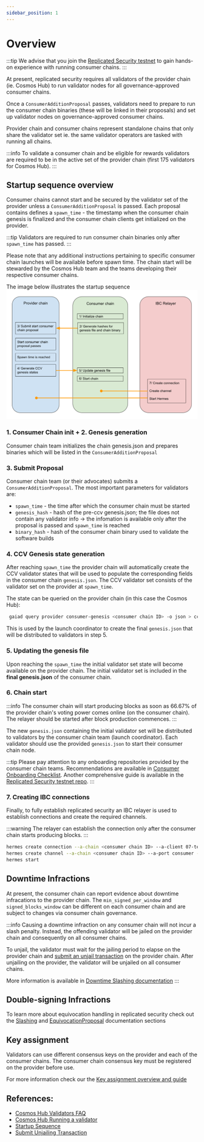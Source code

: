 ```yaml
---
sidebar_position: 1
---
```


# Overview
:::tip
We advise that you join the [Replicated Security testnet](https://github.com/cosmos/testnets/tree/master/replicated-security) to gain hands-on experience with running consumer chains.
:::

At present, replicated security requires all validators of the provider chain (ie. Cosmos Hub) to run validator nodes for all governance-approved consumer chains.

Once a `ConsumerAdditionProposal` passes, validators need to prepare to run the consumer chain binaries (these will be linked in their proposals) and set up validator nodes on governance-approved consumer chains.

Provider chain and consumer chains represent standalone chains that only share the validator set ie. the same validator operators are tasked with running all chains.

:::info
To validate a consumer chain and be eligible for rewards validators are required to be in the active set of the provider chain (first 175 validators for Cosmos Hub).
:::

## Startup sequence overview
Consumer chains cannot start and be secured by the validator set of the provider unless a `ConsumerAdditionProposal` is passed.
Each proposal contains defines a `spawn_time` - the timestamp when the consumer chain genesis is finalized and the consumer chain clients get initialized on the provider.

:::tip
Validators are required to run consumer chain binaries only after `spawn_time` has passed.
:::

Please note that any additional instructions pertaining to specific consumer chain launches will be available before spawn time. The chain start will be stewarded by the Cosmos Hub team and the teams developing their respective consumer chains.

The image below illustrates the startup sequence
![startup](../../figures/hypha-consumer-start-process.svg)

### 1. Consumer Chain init + 2. Genesis generation
Consumer chain team initializes the chain genesis.json and prepares binaries which will be listed in the `ConsumerAdditionProposal`

### 3. Submit Proposal
Consumer chain team (or their advocates) submits a `ConsumerAdditionProposal`.
The most important parameters for validators are:
- `spawn_time` - the time after which the consumer chain must be started
- `genesis_hash` - hash of the pre-ccv genesis.json; the file does not contain any validator info -> the infomation is available only after the proposal is passed and `spawn_time` is reached
- `binary_hash` - hash of the consumer chain binary used to validate the software builds

### 4. CCV Genesis state generation
After reaching `spawn_time` the provider chain will automatically create the CCV validator states that will be used to populate the corresponding fields in the consumer chain `genesis.json`. The CCV validator set consists of the validator set on the provider at `spawn_time`.

The state can be queried on the provider chain (in this case the Cosmos Hub):
```bash
 gaiad query provider consumer-genesis <consumer chain ID> -o json > ccvconsumer_genesis.json
```

This is used by the launch coordinator to create the final `genesis.json` that will be distributed to validators in step 5.

### 5. Updating the genesis file
Upon reaching the `spawn_time` the initial validator set state will become available on the provider chain. The initial validator set is included in the **final genesis.json** of the consumer chain.

### 6. Chain start
:::info
The consumer chain will start producing blocks as soon as 66.67% of the provider chain's voting power comes online (on the consumer chain). The relayer should be started after block production commences.
:::

The new `genesis.json` containing the initial validator set will be distributed to validators by the consumer chain team (launch coordinator). Each validator should use the provided `genesis.json` to start their consumer chain node.

:::tip
Please pay attention to any onboarding repositories provided by the consumer chain teams.
Recommendations are available in [Consumer Onboarding Checklist](../consumer-development/onboarding.md).
Another comprehensive guide is available in the [Replicated Security testnet repo](https://github.com/cosmos/testnets/blob/master/replicated-security/CONSUMER_LAUNCH_GUIDE.md).
:::

### 7. Creating IBC connections
Finally, to fully establish replicated security an IBC relayer is used to establish connections and create the required channels.

:::warning
The relayer can establish the connection only after the consumer chain starts producing blocks.
:::

```bash
hermes create connection --a-chain <consumer chain ID> --a-client 07-tendermint-0 --b-client <client assigned by provider chain> 
hermes create channel --a-chain <consumer chain ID> --a-port consumer --b-port provider --order ordered --a-connection connection-0 --channel-version 1
hermes start
```

## Downtime Infractions
At present, the consumer chain can report evidence about downtime infracations to the provider chain. The `min_signed_per_window` and `signed_blocks_window` can be different on each consumer chain and are subject to changes via consumer chain governance.

:::info
Causing a downtime infraction on any consumer chain will not incur a slash penalty. Instead, the offending validator will be jailed on the provider chain and consequently on all consumer chains.

To unjail, the validator must wait for the jailing period to elapse on the provider chain and [submit an unjail transaction](https://hub.cosmos.network/main/validators/validator-setup.html#unjail-validator) on the provider chain. After unjailing on the provider, the validator will be unjailed on all consumer chains.

More information is available in [Downtime Slashing documentation](../features/slashing.md#downtime-infractions)
:::

## Double-signing Infractions
To learn more about equivocation handling in replicated security check out the [Slashing](../features/slashing.md#double-signing-equivocation) and [EquivocationProposal](../features/proposals.md#equivocationproposal) documentation sections

## Key assignment
Validators can use different consensus keys on the provider and each of the consumer chains. The consumer chain consensus key must be registered on the provider before use.

For more information check our the [Key assignment overview and guide](../features/key-assignment.md)

## References:
- [Cosmos Hub Validators FAQ](https://hub.cosmos.network/main/validators/validator-faq.html)
- [Cosmos Hub Running a validator](https://hub.cosmos.network/main/validators/validator-setup.html)
- [Startup Sequence](https://github.com/cosmos/ics-testnets/blob/main/docs/Consumer-Chain-Start-Process.md)
- [Submit Unjailing Transaction](https://hub.cosmos.network/main/validators/validator-setup.html#unjail-validator)

